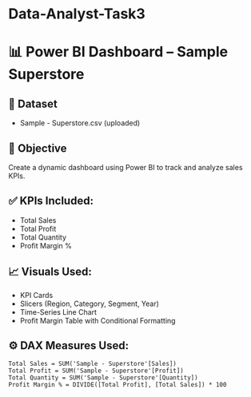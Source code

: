 # Data-Analyst-Task3

# 📊 Power BI Dashboard – Sample Superstore

## 📁 Dataset
- Sample - Superstore.csv (uploaded)

## 🎯 Objective
Create a dynamic dashboard using Power BI to track and analyze sales KPIs.

## ✅ KPIs Included:
- Total Sales
- Total Profit
- Total Quantity
- Profit Margin %

## 📈 Visuals Used:
- KPI Cards
- Slicers (Region, Category, Segment, Year)
- Time-Series Line Chart
- Profit Margin Table with Conditional Formatting

## ⚙️ DAX Measures Used:
```DAX
Total Sales = SUM('Sample - Superstore'[Sales])
Total Profit = SUM('Sample - Superstore'[Profit])
Total Quantity = SUM('Sample - Superstore'[Quantity])
Profit Margin % = DIVIDE([Total Profit], [Total Sales]) * 100
